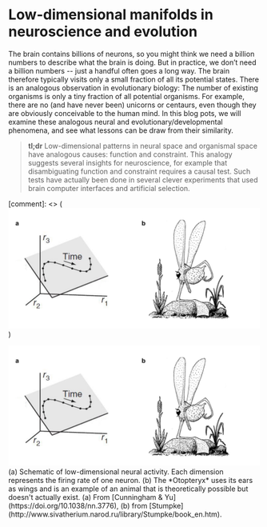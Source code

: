 
# Low-dimensional manifolds in neuroscience and evolution

The brain contains billions of neurons, so you might think we need a billion numbers to describe what the brain is doing. But in practice, we don’t need a billion numbers -- just a handful often goes a long way. The brain therefore
typically visits only a small fraction of all its potential states. There is an analogous observation in evolutionary biology: The number of existing organisms is only a tiny fraction of all potential organisms. For example, there are no (and have never been) unicorns or centaurs, even though they are obviously conceivable to the human mind. In this blog pots, we will examine these analogous neural and evolutionary/developmental phenomena, and see what lessons can be draw from their
similarity. 

> **tl;dr** Low-dimensional patterns in neural space and organismal space have analogous causes: function and constraint. This analogy suggests several insights for neuroscience, for example that disambiguating function and constraint requires a causal test. Such tests have actually been done in several clever experiments that used brain computer interfaces and artificial selection. 

[comment]: <> (![](/images/2022-01-28-manifolds/analogy.jpg))

<img src="/images/2022-01-28-manifolds/analogy.jpg" style="background:none; border:none; box-shadow:none;">
<span class="caption"> (a) Schematic of low-dimensional neural activity. Each dimension represents the firing rate of one neuron.
(b) The *Otopteryx* uses its ears as wings and is an example of an animal that is theoretically possible but doesn't actually exist.
  (a) From [Cunningham & Yu](https://doi.org/10.1038/nn.3776), (b) from [Stumpke](http://www.sivatherium.narod.ru/library/Stumpke/book_en.htm).</span>
